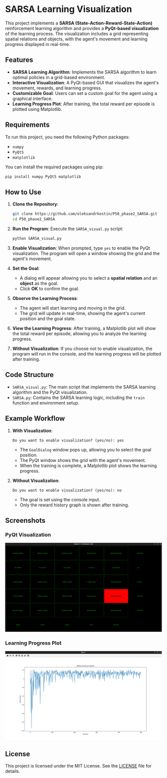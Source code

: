 # SARSA Learning Visualization

This project implements a **SARSA (State-Action-Reward-State-Action)** reinforcement learning algorithm and provides a **PyQt-based visualization** of the learning process. The visualization includes a grid representing spatial relations and objects, with the agent's movement and learning progress displayed in real-time.

## Features

- **SARSA Learning Algorithm**: Implements the SARSA algorithm to learn optimal policies in a grid-based environment.
- **Interactive Visualization**: A PyQt-based GUI that visualizes the agent's movement, rewards, and learning progress.
- **Customizable Goal**: Users can set a custom goal for the agent using a graphical interface.
- **Learning Progress Plot**: After training, the total reward per episode is plotted using Matplotlib.

## Requirements

To run this project, you need the following Python packages:

- `numpy`
- `PyQt5`
- `matplotlib`

You can install the required packages using pip:

```bash
pip install numpy PyQt5 matplotlib
```

## How to Use

1. **Clone the Repository**:
   ```bash
   git clone https://github.com/oleksandrkostin/P50_phase2_SARSA.git
   cd P50_phase2_SARSA
   ```

2. **Run the Program**:
   Execute the `SARSA_visual.py` script:
   ```bash
   python SARSA_visual.py
   ```

3. **Enable Visualization**:
   When prompted, type `yes` to enable the PyQt visualization. The program will open a window showing the grid and the agent's movement.

4. **Set the Goal**:
   - A dialog will appear allowing you to select a **spatial relation** and an **object** as the goal.
   - Click **OK** to confirm the goal.

5. **Observe the Learning Process**:
   - The agent will start learning and moving in the grid.
   - The grid will update in real-time, showing the agent's current position and the goal state.

6. **View the Learning Progress**:
   After training, a Matplotlib plot will show the total reward per episode, allowing you to analyze the learning progress.

7. **Without Visualization**:
   If you choose not to enable visualization, the program will run in the console, and the learning progress will be plotted after training.

## Code Structure

- `SARSA_visual.py`: The main script that implements the SARSA learning algorithm and the PyQt visualization.
- `SARSA.py`: Contains the SARSA learning logic, including the `train` function and environment setup.

## Example Workflow

1. **With Visualization**:
   ```
   Do you want to enable visualization? (yes/no): yes
   ```
   - The `GoalDialog` window pops up, allowing you to select the goal position.
   - The PyQt window shows the grid with the agent's movement.
   - When the training is complete, a Matplotlib plot shows the learning progress.

2. **Without Visualization**:
   ```
   Do you want to enable visualization? (yes/no): no
   ```
   - The goal is set using the console input.
   - Only the reward history graph is shown after training.

## Screenshots

### PyQt Visualization
![PyQt Visualization](screenshots/visualization.png)

### Learning Progress Plot
![Learning Progress Plot](screenshots/plot.png)

## License

This project is licensed under the MIT License. See the [LICENSE](LICENSE) file for details.
